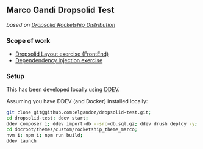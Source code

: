 ## Marco Gandi Dropsolid Test

_based on [Dropsolid Rocketship Distribution](https://www.drupal.org/project/dropsolid_rocketship)_


### Scope of work
- [Dropsolid Layout exercise (FrontEnd)](docroot/themes/custom/rocketship_theme_marco/README.md)
- [Dependendency Injection exercise](docroot/modules/custom/dependency-injection-exercise-main/README.md)

### Setup
This has been developed locally using [DDEV](https://ddev.readthedocs.io/en/stable/).

Assuming you have DDEV (and Docker) installed locally:
```sh
git clone git@github.com:elgandoz/dropsolid-test.git;
cd dropsolid-test; ddev start;
ddev composer i; ddev import-db --src=db.sql.gz; ddev drush deploy -y;
cd docroot/themes/custom/rocketship_theme_marco;
nvm i; npm i; npm run build;
ddev launch
```

